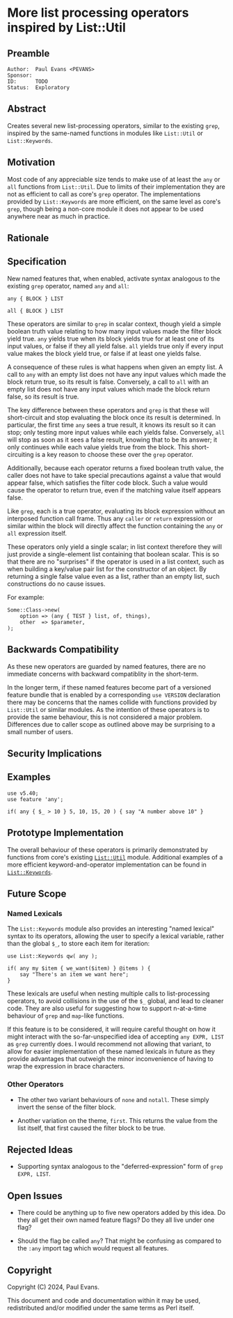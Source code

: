 # More list processing operators inspired by List::Util

## Preamble

    Author:  Paul Evans <PEVANS>
    Sponsor: 
    ID:      TODO
    Status:  Exploratory

## Abstract

Creates several new list-processing operators, similar to the existing `grep`, inspired by the same-named functions in modules like `List::Util` or `List::Keywords`.

## Motivation

Most code of any appreciable size tends to make use of at least the `any` or `all` functions from `List::Util`. Due to limits of their implementation they are not as efficient to call as core's `grep` operator. The implementations provided by `List::Keywords` are more efficient, on the same level as core's `grep`, though being a non-core module it does not appear to be used anywhere near as much in practice.

## Rationale

## Specification

New named features that, when enabled, activate syntax analogous to the existing `grep` operator, named `any` and `all`:

```
any { BLOCK } LIST

all { BLOCK } LIST
```

These operators are similar to `grep` in scalar context, though yield a simple boolean truth value relating to how many input values made the filter block yield true. `any` yields true when its block yields true for at least one of its input values, or false if they all yield false. `all` yields true only if every input value makes the block yield true, or false if at least one yields false.

A consequence of these rules is what happens when given an empty list. A call to `any` with an empty list does not have any input values which made the block return true, so its result is false. Conversely, a call to `all` with an empty list does not have any input values which made the block return false, so its result is true.

The key difference between these operators and `grep` is that these will short-circuit and stop evaluating the block once its result is determined. In particular, the first time `any` sees a true result, it knows its result so it can stop; only testing more input values while each yields false. Conversely, `all` will stop as soon as it sees a false result, knowing that to be its answer; it only continues while each value yields true from the block. This short-circuiting is a key reason to choose these over the `grep` operator.

Additionally, because each operator returns a fixed boolean truth value, the caller does not have to take special precautions against a value that would appear false, which satisfies the filter code block. Such a value would cause the operator to return true, even if the matching value itself appears false.

Like `grep`, each is a true operator, evaluating its block expression without an interposed function call frame. Thus any `caller` or `return` expression or similar within the block will directly affect the function containing the `any` or `all` expression itself.

These operators only yield a single scalar; in list context therefore they will just provide a single-element list containing that boolean scalar. This is so that there are no "surprises" if the operator is used in a list context, such as when building a key/value pair list for the constructor of an object. By returning a single false value even as a list, rather than an empty list, such constructions do no cause issues.

For example:

```
Some::Class->new(
    option => (any { TEST } list, of, things),
    other  => $parameter,
);
```

## Backwards Compatibility

As these new operators are guarded by named features, there are no immediate concerns with backward compatiblity in the short-term.

In the longer term, if these named features become part of a versioned feature bundle that is enabled by a corresponding `use VERSION` declaration there may be concerns that the names collide with functions provided by `List::Util` or similar modules. As the intention of these operators is to provide the same behaviour, this is not considered a major problem. Differences due to caller scope as outlined above may be surprising to a small number of users.

## Security Implications

## Examples

```
use v5.40;
use feature 'any';

if( any { $_ > 10 } 5, 10, 15, 20 ) { say "A number above 10" }
```

## Prototype Implementation

The overall behaviour of these operators is primarily demonstrated by functions from core's existing [`List::Util`](https://metacpan.org/pod/List::Util) module. Additional examples of a more efficient keyword-and-operator implementation can be found in [`List::Keywords`](https://metacpan.org/pod/List::Keywords).

## Future Scope

### Named Lexicals

The `List::Keywords` module also provides an interesting "named lexical" syntax to its operators, allowing the user to specify a lexical variable, rather than the global `$_`, to store each item for iteration:

```
use List::Keywords qw( any );

if( any my $item { we_want($item) } @items ) {
    say "There's an item we want here";
}
```

These lexicals are useful when nesting multiple calls to list-processing operators, to avoid collisions in the use of the `$_` global, and lead to cleaner code. They are also useful for suggesting how to support n-at-a-time behaviour of `grep` and `map`-like functions.

If this feature is to be considered, it will require careful thought on how it might interact with the so-far-unspecified idea of accepting `any EXPR, LIST` as `grep` currently does. I would recommend not allowing that variant, to allow for easier implementation of these named lexicals in future as they provide advantages that outweigh the minor inconvenience of having to wrap the expression in brace characters.

### Other Operators

* The other two variant behaviours of `none` and `notall`. These simply invert the sense of the filter block.

* Another variation on the theme, `first`. This returns the value from the list itself, that first caused the filter block to be true.

## Rejected Ideas

* Supporting syntax analogous to the "deferred-expression" form of `grep EXPR, LIST`.

## Open Issues

* There could be anything up to five new operators added by this idea. Do they all get their own named feature flags? Do they all live under one flag?

* Should the flag be called `any`? That might be confusing as compared to the `:any` import tag which would request all features.

## Copyright

Copyright (C) 2024, Paul Evans.

This document and code and documentation within it may be used, redistributed and/or modified under the same terms as Perl itself.
